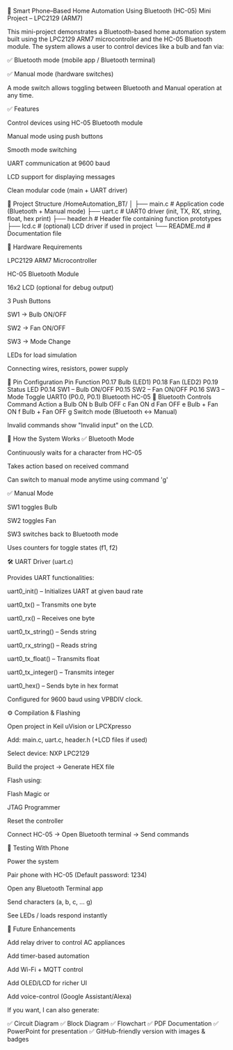 📱 Smart Phone–Based Home Automation Using Bluetooth (HC-05)
Mini Project – LPC2129 (ARM7)

This mini-project demonstrates a Bluetooth-based home automation system built using the LPC2129 ARM7 microcontroller and the HC-05 Bluetooth module.
The system allows a user to control devices like a bulb and fan via:

✅ Bluetooth mode (mobile app / Bluetooth terminal)

✅ Manual mode (hardware switches)

A mode switch allows toggling between Bluetooth and Manual operation at any time.

✅ Features

Control devices using HC-05 Bluetooth module

Manual mode using push buttons

Smooth mode switching

UART communication at 9600 baud

LCD support for displaying messages

Clean modular code (main + UART driver)

📂 Project Structure
/HomeAutomation_BT/
│
├── main.c        # Application code (Bluetooth + Manual mode)
├── uart.c        # UART0 driver (init, TX, RX, string, float, hex print)
├── header.h      # Header file containing function prototypes
├── lcd.c         # (optional) LCD driver if used in project
└── README.md     # Documentation file

🔧 Hardware Requirements

LPC2129 ARM7 Microcontroller

HC-05 Bluetooth Module

16x2 LCD (optional for debug output)

3 Push Buttons

SW1 → Bulb ON/OFF

SW2 → Fan ON/OFF

SW3 → Mode Change

LEDs for load simulation

Connecting wires, resistors, power supply

🔌 Pin Configuration
Pin	Function
P0.17	Bulb (LED1)
P0.18	Fan (LED2)
P0.19	Status LED
P0.14	SW1 – Bulb ON/OFF
P0.15	SW2 – Fan ON/OFF
P0.16	SW3 – Mode Toggle
UART0 (P0.0, P0.1)	Bluetooth HC-05
📡 Bluetooth Controls
Command	Action
a	Bulb ON
b	Bulb OFF
c	Fan ON
d	Fan OFF
e	Bulb + Fan ON
f	Bulb + Fan OFF
g	Switch mode (Bluetooth ↔ Manual)

Invalid commands show "Invalid input" on the LCD.

🧠 How the System Works
✅ Bluetooth Mode

Continuously waits for a character from HC-05

Takes action based on received command

Can switch to manual mode anytime using command 'g'

✅ Manual Mode

SW1 toggles Bulb

SW2 toggles Fan

SW3 switches back to Bluetooth mode

Uses counters for toggle states (f1, f2)

🛠 UART Driver (uart.c)

Provides UART functionalities:

uart0_init() – Initializes UART at given baud rate

uart0_tx() – Transmits one byte

uart0_rx() – Receives one byte

uart0_tx_string() – Sends string

uart0_rx_string() – Reads string

uart0_tx_float() – Transmits float

uart0_tx_integer() – Transmits integer

uart0_hex() – Sends byte in hex format

Configured for 9600 baud using VPBDIV clock.

⚙️ Compilation & Flashing

Open project in Keil uVision or LPCXpresso

Add: main.c, uart.c, header.h (+LCD files if used)

Select device: NXP LPC2129

Build the project → Generate HEX file

Flash using:

Flash Magic or

JTAG Programmer

Reset the controller

Connect HC-05 → Open Bluetooth terminal → Send commands

📲 Testing With Phone

Power the system

Pair phone with HC-05 (Default password: 1234)

Open any Bluetooth Terminal app

Send characters (a, b, c, … g)

See LEDs / loads respond instantly

🚀 Future Enhancements

Add relay driver to control AC appliances

Add timer-based automation

Add Wi-Fi + MQTT control

Add OLED/LCD for richer UI

Add voice-control (Google Assistant/Alexa)

If you want, I can also generate:

✅ Circuit Diagram
✅ Block Diagram
✅ Flowchart
✅ PDF Documentation
✅ PowerPoint for presentation
✅ GitHub-friendly version with images & badges
